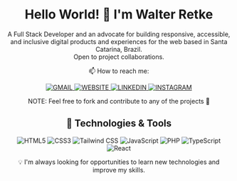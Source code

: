 <h1 align="center">Hello World! 👋 I'm Walter Retke</h1>

<p align="center">
  A Full Stack Developer and an advocate for building responsive, accessible, and inclusive digital products and experiences for the web based in Santa Catarina, Brazil.
  <br>
  Open to project collaborations.
</p>

<p align="center">
  📫 How to reach me:
</p>

<p align="center">
  <a href="mailto:walterretke.dev@gmail.com">
    <img src="https://img.shields.io/badge/Gmail-D14836?style=for-the-badge&logo=gmail&logoColor=white" alt="GMAIL"/>
  </a>
  <a href="https://walterretke-dev.vercel.app/home">
    <img src="https://img.shields.io/badge/Website-000000?style=for-the-badge&logo=About.me&logoColor=white" alt="WEBSITE"/>
  </a>
  <a href="https://www.linkedin.com/in/walter-retke/">
    <img src="https://img.shields.io/badge/LinkedIn-0077B5?style=for-the-badge&logo=linkedin&logoColor=white" alt="LINKEDIN"/>
  </a>
  <a href="https://www.instagram.com/walterretkee/">
    <img src="https://img.shields.io/badge/Instagram-E4405F?style=for-the-badge&logo=instagram&logoColor=white" alt="INSTAGRAM"/>
  </a>
</p>

<p align="center">
  NOTE: Feel free to fork and contribute to any of the projects 🤝
</p>

<h2 align="center">🔧 Technologies & Tools</h2>

<p align="center">
  <img alt="HTML5" src="https://img.shields.io/badge/HTML5-E34F26?style=for-the-badge&logo=html5&logoColor=white" />
  <img alt="CSS3" src="https://img.shields.io/badge/CSS3-1572B6?style=for-the-badge&logo=css3&logoColor=white" />
  <img alt="Tailwind CSS" src="https://img.shields.io/badge/Tailwind_CSS-38B2AC?style=for-the-badge&logo=tailwind-css&logoColor=white" />
  <img alt="JavaScript" src="https://img.shields.io/badge/JavaScript-F7DF1E?style=for-the-badge&logo=javascript&logoColor=black" />
  <img alt="PHP" src="https://img.shields.io/badge/PHP-777BB4?style=for-the-badge&logo=php&logoColor=white" />
  <img alt="TypeScript" src="https://img.shields.io/badge/TypeScript-007ACC?style=for-the-badge&logo=typescript&logoColor=white" />
  <img alt="React" src="https://img.shields.io/badge/React-20232A?style=for-the-badge&logo=react&logoColor=61DAFB" />
</p>

<p align="center">
  💡 I'm always looking for opportunities to learn new technologies and improve my skills.
</p>
